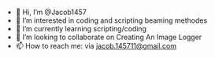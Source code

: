- 👋 Hi, I’m @Jacob1457
- 👀 I’m interested in coding and scripting beaming methodes
- 🌱 I’m currently learning scripting/coding
- 💞️ I’m looking to collaborate on Creating An Image Logger
- 📫 How to reach me: via jacob.145711@gmail.com

<!---
Jacob1457/Jacob1457 is a ✨ special ✨ repository because its `README.md` (this file) appears on your GitHub profile.
You can click the Preview link to take a look at your changes.
--->

